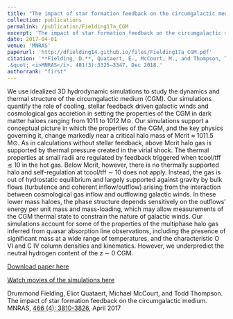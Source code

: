 ```yaml
---
title: "The impact of star formation feedback on the circumgalactic medium"
collection: publications
permalink: /publication/Fielding17a_CGM
excerpt: 'The impact of star formation feedback on the circumgalactic medium.'
date: 2017-04-01
venue: 'MNRAS'
paperurl: 'http://dfielding14.github.io/files/Fielding17a_CGM.pdf'
citation: '**Fielding, D.**, Quataert, E., McCourt, M., and Thompson, T. (2017). &quot;The impact of star formation feedback on the circumgalactic medium
.&quot; <i>MNRAS</i>. 481(3):3325–3347. Dec 2018.'
authorrank: "first"
---
```

We use idealized 3D hydrodynamic simulations to study the dynamics and thermal structure of the circumgalactic medium (CGM). Our simulations quantify the role of cooling, stellar feedback driven galactic winds and cosmological gas accretion in setting the properties of the CGM in dark matter haloes ranging from 1011 to 1012 M⊙. Our simulations support a conceptual picture in which the properties of the CGM, and the key physics governing it, change markedly near a critical halo mass of Mcrit ≈ 1011.5 M⊙. As in calculations without stellar feedback, above Mcrit halo gas is supported by thermal pressure created in the virial shock. The thermal properties at small radii are regulated by feedback triggered when tcool/tff ≲ 10 in the hot gas. Below Mcrit, however, there is no thermally supported halo and self-regulation at tcool/tff ∼ 10 does not apply. Instead, the gas is out of hydrostatic equilibrium and largely supported against gravity by bulk flows (turbulence and coherent inflow/outflow) arising from the interaction between cosmological gas inflow and outflowing galactic winds. In these lower mass haloes, the phase structure depends sensitively on the outflows’ energy per unit mass and mass-loading, which may allow measurements of the CGM thermal state to constrain the nature of galactic winds. Our simulations account for some of the properties of the multiphase halo gas inferred from quasar absorption line observations, including the presence of significant mass at a wide range of temperatures, and the characteristic O VI and C IV column densities and kinematics. However, we underpredict the neutral hydrogen content of the z ∼ 0 CGM.

[Download paper here](http://dfielding14.github.io/files/Fielding17a_CGM.pdf)

[Watch movies of the simulations here]()

Drummond Fielding, Eliot Quataert, Michael McCourt, and Todd Thompson. The impact of star formation feedback on the circumgalactic medium. MNRAS, [466 (4): 3810-3826](https://academic.oup.com/mnras/article/466/4/3810/2733857), April 2017
